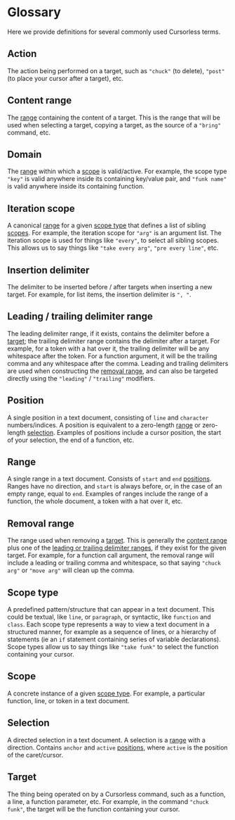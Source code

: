 # Glossary

Here we provide definitions for several commonly used Cursorless terms.

## Action

The action being performed on a target, such as `"chuck"` (to delete), `"post"` (to place your cursor after a target), etc.

## Content range

The [range](#range) containing the content of a target. This is the range that will be used when selecting a target, copying a target, as the source of a `"bring"` command, etc.

## Domain

The [range](#range) within which a [scope](#scope) is valid/active. For example, the scope type `"key"` is valid anywhere inside its containing key/value pair, and `"funk name"` is valid anywhere inside its containing function.

## Iteration scope

A canonical [range](#range) for a given [scope type](#scope-type) that defines a list of sibling [scopes](#scope). For example, the iteration scope for `"arg"` is an argument list. The iteration scope is used for things like `"every"`, to select all sibling scopes. This allows us to say things like `"take every arg"`, `"pre every line"`, etc.

## Insertion delimiter

The delimiter to be inserted before / after targets when inserting a new target. For example, for list items, the insertion delimiter is `", "`.

## Leading / trailing delimiter range

The leading delimiter range, if it exists, contains the delimiter before a [target](#target); the trailing delimiter range contains the delimiter after a target. For example, for a token with a hat over it, the trailing delimiter will be any whitespace after the token. For a function argument, it will be the trailing comma and any whitespace after the comma. Leading and trailing delimiters are used when constructing the [removal range](#removal-range), and can also be targeted directly using the `"leading"` / `"trailing"` modifiers.

## Position

A single position in a text document, consisting of `line` and `character` numbers/indices. A position is equivalent to a zero-length [range](#range) or zero-length [selection](#selection). Examples of positions include a cursor position, the start of your selection, the end of a function, etc.

## Range

A single range in a text document. Consists of `start` and `end` [positions](#position). Ranges have no direction, and `start` is always before, or, in the case of an empty range, equal to `end`. Examples of ranges include the range of a function, the whole document, a token with a hat over it, etc.

## Removal range

The range used when removing a [target](#target). This is generally the [content range](#content-range) plus one of the [leading or trailing delimiter ranges](#leading--trailing-delimiter-range), if they exist for the given target. For example, for a function call argument, the removal range will include a leading or trailing comma and whitespace, so that saying `"chuck arg"` or `"move arg"` will clean up the comma.

## Scope type

A predefined pattern/structure that can appear in a text document. This could be textual, like `line`, or `paragraph`, or syntactic, like `function` and `class`. Each scope type represents a way to view a text document in a structured manner, for example as a sequence of lines, or a hierarchy of statements (ie an `if` statement containing series of variable declarations). Scope types allow us to say things like `"take funk"` to select the function containing your cursor.

## Scope

A concrete instance of a given [scope type](#scope-type). For example, a particular function, line, or token in a text document.

## Selection

A directed selection in a text document. A selection is a [range](#range) with a direction. Contains `anchor` and `active` [positions](#position), where `active` is the position of the caret/cursor.

## Target

The thing being operated on by a Cursorless command, such as a function, a line, a function parameter, etc. For example, in the command `"chuck funk"`, the target will be the function containing your cursor.

